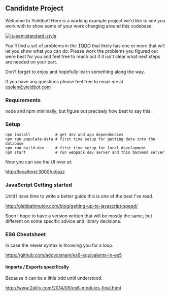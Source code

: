 ## Candidate Project
Welcome to Yieldbot! Here is a working example project we'd like to see you
work with to show some of your work changing around this codebase.

[![js-semistandard-style](https://img.shields.io/badge/code%20style-semistandard-brightgreen.svg?style=flat-square)](https://github.com/solenoid/pancake_project)

You'll find a set of problems in the [TODO](TODO.md) that likely has one or more
that will let you show what you can do. Please work the problems you figured
out were best for you and feel free to reach out if it isn't clear what next
steps are needed on your part.

Don't forget to enjoy and hopefully learn something along the way.

If you have any questions please feel free to email me at esolen@yieldbot.com

### Requirements
node and npm minimally, but figure out precisely how best to say this.

### Setup
```
npm install           # get dev and app dependencies
npm run populate-data # first time setup for getting data into the database
npm run build-dev     # first time setup for local development
npm start             # run webpack dev server and thin backend server
```

Now you can see the UI over at:

[http://localhost:3000/ui/jazz](http://localhost:3000/ui/jazz)

### JavaScript Getting started
Until I have time to write a better guide this is one of the best I've read.

http://glebbahmutov.com/blog/getting-up-to-javascript-speed/

Soon I hope to have a version written that will be mostly the same, but
different on some specific advice and library decisions.

### ES6 Cheatsheet
In case the newer syntax is throwing you for a loop.

https://github.com/addyosmani/es6-equivalents-in-es5

#### Imports / Exports specifically
Because it can be a little odd until understood.

http://www.2ality.com/2014/09/es6-modules-final.html
